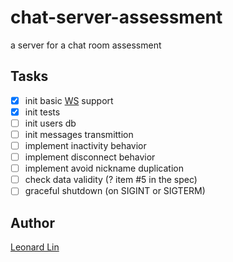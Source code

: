 # chat-server-assessment
a server for a chat room assessment


## Tasks

* [X] init basic [WS](https://github.com/websockets/ws) support
* [X] init tests
* [ ] init users db
* [ ] init messages transmittion
* [ ] implement inactivity behavior
* [ ] implement disconnect behavior
* [ ] implement avoid nickname duplication
* [ ] check data validity (? item #5 in the spec)
* [ ] graceful shutdown (on SIGINT or SIGTERM)

## Author

[Leonard Lin](https://github.com/gwokae)
